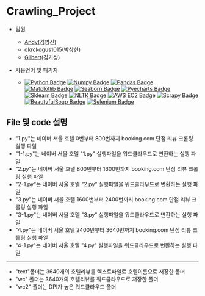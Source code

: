 # Crawling_Project

- 팀원
  - [Andy](https://github.com/Andy-yeongjin)(김영진)
  - [qkrckdgus1015](https://github.com/qkrckdgus1015)(박창현) 
  - [Gilbert](https://github.com/Ki-Sung)(김기성) 

- 사용언어 및 패키지
  - [![Python Badge](http://img.shields.io/badge/-Python%20-blue?style=flat-square&&logoColor=yellow&logo=python&link=https://www.python.org/)](https://www.python.org/) [![Numpy Badge](http://img.shields.io/badge/-Numpy%20-013243?style=flat-square&&logoColor=white&logo=numpy&link=https://numpy.org/)](https://numpy.org/) [![Pandas Badge](http://img.shields.io/badge/-Pandas%20-150458?style=flat-square&logoColor=white&logo=pandas&link=https://pandas.pydata.org/)](https://pandas.pydata.org/) [![Matplotlib Badge](http://img.shields.io/badge/-Matplotlib%20-2350A9?style=flat-square&logoColor=white&logo=matplotlib&link=https://matplotlib.org/)](https://matplotlib.org/) [![Seaborn Badge](http://img.shields.io/badge/-Seaborn%20-212E50?style=flat-square&logoColor=white&logo=seaborn&link=https://seaborn.pydata.org/)](https://seaborn.pydata.org/) [![Pyecharts Badge](http://img.shields.io/badge/-Pyecharts%20-34E0A1?style=flat-square&logoColor=black&logo=pyecharts&link=https://pyecharts.org/)](https://pyecharts.org/) [![Sklearn Badge](http://img.shields.io/badge/-Sklearn%20-F7931E?style=flat-square&logoColor=black&logo=scikit-learn&link=https://scikit-learn.org/stable/)](https://scikit-learn.org/stable/) [![NLTK Badge](http://img.shields.io/badge/-NLTK%20-34E0A1?style=flat-square&logoColor=black&logo=nltk&link=https://www.nltk.org/)](https://www.nltk.org/) [![AWS EC2 Badge](http://img.shields.io/badge/-AWS_EC2%20-232F3E?style=flat-square&&logoColor=orange&logo=amazon&link=https://aws.amazon.com/ko/)](https://aws.amazon.com/ko/) [![Scrapy Badge](http://img.shields.io/badge/-Scrapy%20-43B02A?style=flat-square&&logoColor=white&logo=scrapy&link=https://scrapy.org/)](https://scrapy.org/)  [![BeautyfulSoup Badge](http://img.shields.io/badge/-BeautyfulSoup%20-00A4FD?style=flat-square&&logoColor=white&logo=beautyfulsoup&link=https://scrapy.org/)](https://scrapy.org/) [![Selenium Badge](http://img.shields.io/badge/-Selenium%20-43B02A?style=flat-square&&logoColor=white&logo=selenium&link=https://www.selenium.dev/)](https://www.selenium.dev/)


## File 및 code 설명 
- "1.py"는 네이버 서울 호텔 0번부터 800번까지 booking.com 단점 리뷰 크롤링 실행 파일 
- "1-1.py"는 네이버 서울 호텔 "1.py" 실행파일을 워드클라우드로 변환하는 실행 파일 
- "2.py"는 네이버 서울 호텔 800번부터 1600번까지 booking.com 단점 리뷰 크롤링 실행 파일 
- "2-1.py"는 네이버 서울 호텔 "2.py" 실행파일을 워드클라우드로 변환하는 실행 파일 
- "3.py"는 네이버 서울 호텔 1600번부터 2400번까지 booking.com 단점 리뷰 크롤링 실행 파일 
- "3-1.py"는 네이버 서울 호텔 "3.py" 실행파일을 워드클라우드로 변환하는 실행 파일 
- "4.py"는 네이버 서울 호텔 2400번부터 3640번까지 booking.com 단점 리뷰 크롤링 실행 파일 
- "4-1.py"는 네이버 서울 호텔 "4.py" 실행파일을 워드클라우드로 변환하는 실행 파일 
---
- "text"폴더는 3640개의 호텔리뷰를 텍스트파일로 호텔이름으로 저장한 폴더
- "wc" 폴더는 3640개의 호텔리뷰를 워드클라우드로 저장한 폴더
- "wc2" 폴더는 DPI가 높은 워드클라우드 폴더 
